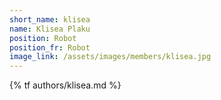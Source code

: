 ```yaml
---
short_name: klisea
name: Klisea Plaku
position: Robot
position_fr: Robot
image_link: /assets/images/members/klisea.jpg
---
```

{% tf authors/klisea.md %}